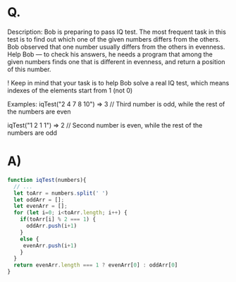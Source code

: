 # Q.
Description:
Bob is preparing to pass IQ test. The most frequent task in this test is to find out which one of the given numbers differs from the others. Bob observed that one number usually differs from the others in evenness. Help Bob — to check his answers, he needs a program that among the given numbers finds one that is different in evenness, and return a position of this number.

! Keep in mind that your task is to help Bob solve a real IQ test, which means indexes of the elements start from 1 (not 0)

Examples:
iqTest("2 4 7 8 10") => 3 // Third number is odd, while the rest of the numbers are even

iqTest("1 2 1 1") => 2 // Second number is even, while the rest of the numbers are odd
# A)
```js
function iqTest(numbers){
  // ...
  let toArr = numbers.split(' ')
  let oddArr = [];
  let evenArr = [];
  for (let i=0; i<toArr.length; i++) {
    if(toArr[i] % 2 === 1) {
      oddArr.push(i+1)
    }
    else {
     evenArr.push(i+1) 
    }
  }
  return evenArr.length === 1 ? evenArr[0] : oddArr[0]
}
```
